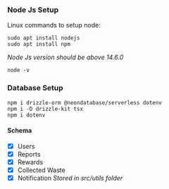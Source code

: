 


### Node Js Setup

Linux commands to setup node:
```
sudo apt install nodejs
sudo apt install npm

```
_Node Js version should be above 14.6.0_
```
node -v
```

### Database Setup
```
npm i drizzle-orm @neondatabase/serverless dotenv
npm i -D drizzle-kit tsx
npm i dotenv
```
#### Schema

* [x] Users
* [x] Reports
* [x] Rewards
* [x] Collected Waste
* [x] Notification
_Stored in src/utils folder_
